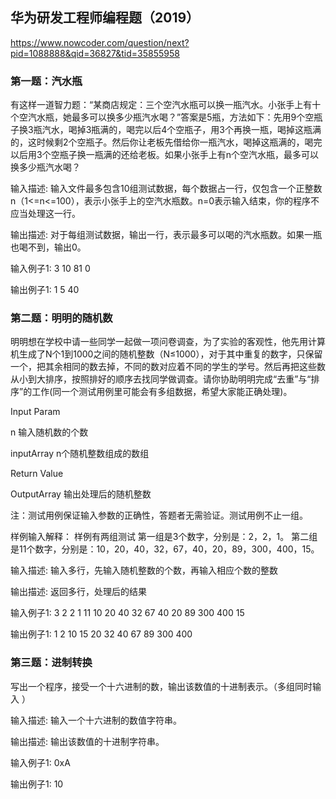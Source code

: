 ## 华为研发工程师编程题（2019）

https://www.nowcoder.com/question/next?pid=1088888&qid=36827&tid=35855958

### 第一题：汽水瓶
有这样一道智力题：“某商店规定：三个空汽水瓶可以换一瓶汽水。小张手上有十个空汽水瓶，她最多可以换多少瓶汽水喝？”答案是5瓶，方法如下：先用9个空瓶子换3瓶汽水，喝掉3瓶满的，喝完以后4个空瓶子，用3个再换一瓶，喝掉这瓶满的，这时候剩2个空瓶子。然后你让老板先借给你一瓶汽水，喝掉这瓶满的，喝完以后用3个空瓶子换一瓶满的还给老板。如果小张手上有n个空汽水瓶，最多可以换多少瓶汽水喝？

输入描述:
输入文件最多包含10组测试数据，每个数据占一行，仅包含一个正整数n（1<=n<=100），表示小张手上的空汽水瓶数。n=0表示输入结束，你的程序不应当处理这一行。


输出描述:
对于每组测试数据，输出一行，表示最多可以喝的汽水瓶数。如果一瓶也喝不到，输出0。


输入例子1:
3
10
81
0

输出例子1:
1
5
40

### 第二题：明明的随机数

明明想在学校中请一些同学一起做一项问卷调查，为了实验的客观性，他先用计算机生成了N个1到1000之间的随机整数（N≤1000），对于其中重复的数字，只保留一个，把其余相同的数去掉，不同的数对应着不同的学生的学号。然后再把这些数从小到大排序，按照排好的顺序去找同学做调查。请你协助明明完成“去重”与“排序”的工作(同一个测试用例里可能会有多组数据，希望大家能正确处理)。



Input Param

n               输入随机数的个数

inputArray      n个随机整数组成的数组


Return Value

OutputArray    输出处理后的随机整数



注：测试用例保证输入参数的正确性，答题者无需验证。测试用例不止一组。

样例输入解释：
样例有两组测试
第一组是3个数字，分别是：2，2，1。
第二组是11个数字，分别是：10，20，40，32，67，40，20，89，300，400，15。


输入描述:
输入多行，先输入随机整数的个数，再输入相应个数的整数


输出描述:
返回多行，处理后的结果


输入例子1:
3
2
2
1
11
10
20
40
32
67
40
20
89
300
400
15

输出例子1:
1
2
10
15
20
32
40
67
89
300
400

### 第三题：进制转换

写出一个程序，接受一个十六进制的数，输出该数值的十进制表示。（多组同时输入 ）


输入描述:
输入一个十六进制的数值字符串。


输出描述:
输出该数值的十进制字符串。


输入例子1:
0xA

输出例子1:
10